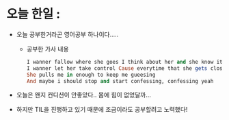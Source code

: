 # 오늘 한일 :
  - 오늘 공부한거라곤 영어공부 하나이다.....
    - 공부한 가사 내용
      ```ruby
      I wanner fallow where she goes I think about her and she know it.
      I wanner let her take control Cause everytime that she gets close yeah~
      She pulls me in enough to keep me gueesing 
      And maybe i should stop and start confessing, confessing yeah
      ```


  - 오늘은 왠지 컨디션이 안좋았다.. 몸에 힘이 없었달까...
  - 하지만 TIL을 진행하고 있기 때문에 조금이라도 공부할려고 노력했다!
